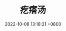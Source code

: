 ---
layout: post
title: "疙瘩汤" 
date:  2022-10-08 13:18:21 +0800
cover: 20211112_191952.jpg
category: "Chinese Food"
star: 5
---